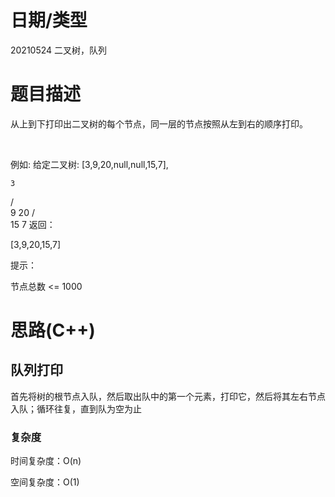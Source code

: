 
<!--
 * @Author: baisichen
 * @Date: 2021-05-10 10:20:04
 * @LastEditTime: 2021-05-24 13:39:27
 * @LastEditors: baisichen
 * @Description: 
-->
# 日期/类型
20210524 二叉树，队列


# 题目描述
从上到下打印出二叉树的每个节点，同一层的节点按照从左到右的顺序打印。

 

例如:
给定二叉树: [3,9,20,null,null,15,7],

    3
   / \
  9  20
    /  \
   15   7
返回：

[3,9,20,15,7]
 

提示：

节点总数 <= 1000


# 思路(C++)

## 队列打印
首先将树的根节点入队，然后取出队中的第一个元素，打印它，然后将其左右节点入队；循环往复，直到队为空为止

### 复杂度
时间复杂度：O(n)

空间复杂度：O(1)